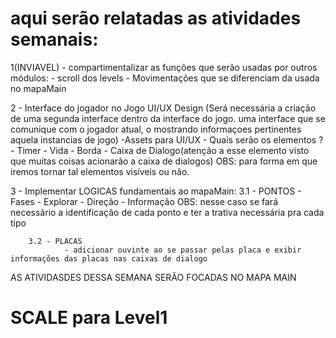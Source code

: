 # aqui serão relatadas as atividades semanais:
 
 1(INVIAVEL) - compartimentalizar as funções que serão usadas por outros módulos:
        - scroll dos levels
        - Movimentações que se diferenciam da usada no mapaMain

 2 - Interface do jogador no Jogo UI/UX Design (Será necessária a criação de uma segunda interface dentro da interface do jogo. uma interface que se comunique com o jogador atual, o mostrando informaçoes pertinentes aquela instancias de jogo)
        -Assets para UI/UX
        - Quais serão os elementos ?
            - Timer
            - Vida
            - Borda
            - Caixa de Dialogo(atenção a esse elemento visto que muitas coisas acionarão a caixa de dialogos)
                                OBS: para forma em que iremos tornar tal elementos visíveis ou não.
 
 3 - Implementar LOGICAS fundamentais ao mapaMain:
        3.1 - PONTOS
                - Fases
                - Explorar
                - Direção
                - Informação
                                OBS: nesse caso se fará necessário a identificação de cada ponto e ter a trativa necessária pra cada tipo
        
        3.2 - PLACAS
                - adicionar ouvinte ao se passar pelas placa e exibir informações das placas nas caixas de dialogo

 AS ATIVIDASDES DESSA SEMANA SERÃO FOCADAS NO MAPA MAIN




 # SCALE para Level1
 # 